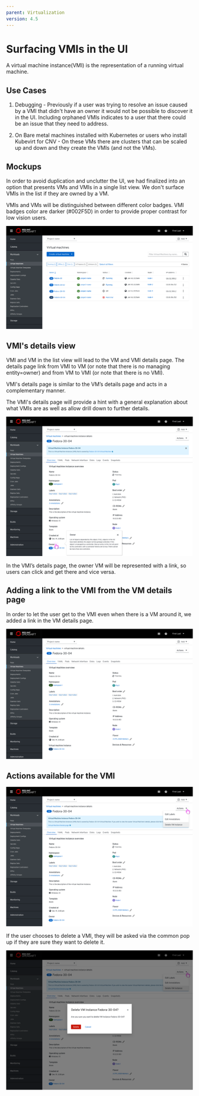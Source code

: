 ```yaml
---
parent: Virtualization
version: 4.5
---
```


# Surfacing VMIs in the UI

A virtual machine instance(VMI) is the representation of a running virtual machine.

## Use Cases

1. Debugging -  Previously if a user was trying to resolve an issue caused by a VMI that didn't have an owner it would not be possible to discover it in the UI. Including orphaned VMIs indicates to a user that there could be an issue that they need to address.

2. On Bare metal machines installed with Kubernetes or users who install Kubevirt for CNV - On these VMs there are clusters that can be scaled up and down and they create the VMIs (and not the VMs).

## Mockups

In order to avoid duplication and unclutter the UI, we had finalized into an option that presents VMs and VMIs in a single list view.
We don't surface VMIs in the list if they are owned by a VM.

VMIs and VMs will be distinguished between different color badges. VMI badges color are darker (#002F5D) in order to provide proper contrast for low vision users.

![single list view of VMs and VMIs ](img/VMsListW_VMIsOp2.png)

## VMI's details view

VMI and VM in the list view will lead to the VM and VMI details page.
The details page link from VMI to VM (or note that there is no managing entity=owner) and from VM to VMI (or note that there is no VMI).

VMI's details page is similar to the VM’s details page and acts in a complementary manner.

The VMI's details page will provide a hint with a general explanation about what VMIs are as well as allow drill down to further details.

![VMI's details page](img/Op1_VMI_DetailsViewPlusHint.png)

In the VMI’s details page, the owner VM will be represented with a link, so users can click and get there and vice versa.

## Adding a link to the VMI from the VM details page

In order to let the user get to the VMI even when there is a VM around it, we added a link in the VM details page.

![VMI's details page showing link to its VMI](img/VM_DetailsPageW_LinkToVMI.png)

## Actions available for the VMI

![VMI's available actions](img/Op1Actions.png)

If the user chooses to delete a VMI, they will be asked via the common pop up if they are sure they want to delete it.

![Asking if they are sure to delete](img/Op1WarningPopupDelete.png)
